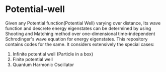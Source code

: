 # Potential-well
Given any Potential function(Potential Well) varying over distance, Its wave function and descrete energy eigenstates can be determined by using Shooting and Matching method over one-dimensional time-independent Schrodinger's wave equation for energy eigenstates. This repository contains codes for the same. It considers extensively the special cases:
1. Infinite potential well (Particle in a box)
2. Finite potential well
3. Quantum Harmonic Oscillator
